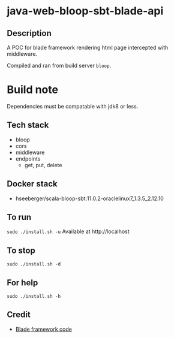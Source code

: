# java-web-bloop-sbt-blade-api

## Description
A POC for blade framework rendering html page intercepted with middleware.

Compiled and ran from build server `bloop`.

# Build note
Dependencies must be compatable with jdk8 or less.

## Tech stack
- bloop
- cors
- middleware
- endpoints
    - get, put, delete

## Docker stack
- hseeberger/scala-bloop-sbt:11.0.2-oraclelinux7_1.3.5_2.12.10

## To run
`sudo ./install.sh -u`
Available at http://localhost

## To stop
`sudo ./install.sh -d`

## For help
`sudo ./install.sh -h`

## Credit
- [Blade framework code](https://github.com/eugenp/tutorials/tree/master/web-modules/blade)